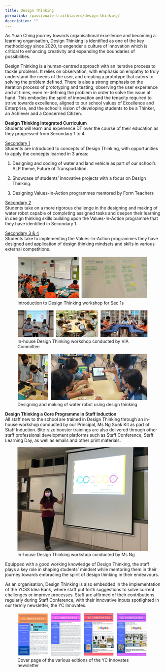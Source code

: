 ```yaml
---
title: Design Thinking
permalink: /passionate-trailblazers/design-thinking/
description: ""
---
```

As Yuan Ching journey towards organisational excellence and becoming a learning organisation, Design Thinking is identified as one of the key methodology since 2020, to engender a culture of innovation which is critical to enhancing creativity and expanding the boundaries of possibilities.

Design Thinking is a human-centred approach with an iterative process to tackle problems. It relies on observation, with emphasis on empathy to truly understand the needs of the user, and creating a prototype that caters to solving the problem defined. There is also a strong emphasis on the iteration process of prototyping and testing, observing the user experience and at times, even re-defining the problem in order to solve the issue at hand. This embodies the spirit of innovation and the tenacity required to strive towards excellence, aligned to our school values of Excellence and Enterprise, and the school’s vision of developing students to be a Thinker, an Achiever and a Concerned Citizen.

**Design Thinking Integrated Curriculum** <br>
Students will learn and experience DT over the course of their education as they progressed from Secondary 1 to 4.

<u> Secondary 1 </u><br>
Students are introduced to concepts of Design Thinking, with opportunities to apply the concepts learned in 3 areas:

1. Designing and coding of water and land vehicle as part of our school’s ALP theme, Future of Transportation.

2. Showcase of students’ innovative projects with a focus on Design Thinking.

3. Designing Values-in-Action programmes mentored by Form Teachers

<u> Secondary 2 </u><br>
Students take on a more rigorous challenge in the designing and making of water robot capable of completing assigned tasks and deepen their learning in design thinking skills building upon the Values-In-Action programme that they have identified in Secondary 1.

<u> Secondary 3 & 4 </u><br>
Students take to implementing the Values-In-Action programmes they have designed and application of design thinking mindsets and skills in various external competitions.

<figure>  
<img src="/images/design%20thinking.jpg">  
<figcaption> Introduction to Design Thinking workshop for Sec 1s </figcaption>  
</figure>

<figure>  
<img src="/images/design%20thinking%202.jpg">  
<figcaption> In-house Design Thinking workshop conducted by VIA Committee </figcaption>  
</figure>

<figure>  
<img src="/images/design%20thinking%203.jpg">  
<figcaption> Designing and making of water robot using design thinking </figcaption>  
</figure>

**Design Thinking a Core Programme in Staff Induction** <br>
All staff new to the school are trained in Design Thinking through an in-house workshop conducted by our Principal, Ms Ng Sook Kit as part of Staff Induction. Bite-size booster trainings are also delivered through other staff professional development platforms such as Staff Conference, Staff Learning Day, as well as emails and other print materials.

<figure>  
<img src="/images/In-house%20Design%20Thinking%20workshop.png">  
<figcaption> In-house Design Thinking workshop conducted by Ms Ng </figcaption>  
</figure>

Equipped with a good working knowledge of Design Thinking, the staff plays a key role in shaping students’ mindset while mentoring them in their journey towards embracing the spirit of design thinking in their endeavours.

As an organisation, Design Thinking is also embedded in the implementation of the YCSS Idea Bank, where staff put forth suggestions to solve current challenges or improve processes. Staff are affirmed of their contributions regularly during Staff Conference, with their innovative inputs spotlighted in our termly newsletter, the YC Innovates.

<figure>  
<img src="/images/design%20thinking%204.jpg">  
<figcaption> Cover page of the various editions of the YC Innovates newsletter </figcaption>  
</figure>